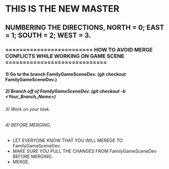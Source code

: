 # THIS IS THE NEW MASTER

## NUMBERING THE DIRECTIONS, NORTH = 0; EAST = 1; SOUTH = 2; WEST = 3.

### ========================= HOW TO AVOID MERGE CONFLICTS WHILE WORKING ON GAME SCENE =============================

#### 1) Go to the branch FamilyGameSceneDev. (git checkout FamilyGameSceneDev.)
##### 2) Branch off of FamilyGameSceneDev. (git checkout -b <Your_Branch_Name>)
###### 3) Work on your task.
###### 4) BEFORE MERGING,
  - LET EVERYONE KNOW THAT YOU WILL MEREGE TO FamilyGameSceneDev.
  - MAKE SURE YOU PULL THE CHANGES FROM FamilyGameSceneDev BEFORE MERGING.
  - MERGE.
  


